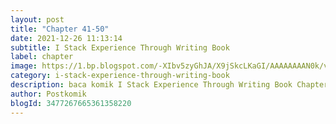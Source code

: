 ```yaml
---
layout: post 
title: "Chapter 41-50"
date: 2021-12-26 11:13:14
subtitle: I Stack Experience Through Writing Book
label: chapter
image: https://1.bp.blogspot.com/-XIbv5zyGhJA/X9jSkcLKaGI/AAAAAAAAN0k/vvq5BI2iJ_4-lGNsqex6UY-IakDpf9ZqwCLcBGAsYHQ/s72-c/21-1590080284.jpg
category: i-stack-experience-through-writing-book
description: baca komik I Stack Experience Through Writing Book Chapter 41-50 bahasa indonesia 
author: Postkomik
blogId: 3477267665361358220
---
```

